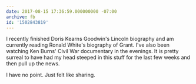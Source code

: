 ```yaml
---
date: 2017-08-15 17:36:59.000000000 -07:00
archive: fb
id: '1502843819'
---
```


I recently finished Doris Kearns Goodwin's Lincoln biography and am currently reading Ronald White's biography of Grant. I've also been watching Ken Burns' Civil War documentary in the evenings. It is pretty surreal to have had my head steeped in this stuff for the last few weeks and then pull up the news. 

I have no point. Just felt like sharing.
